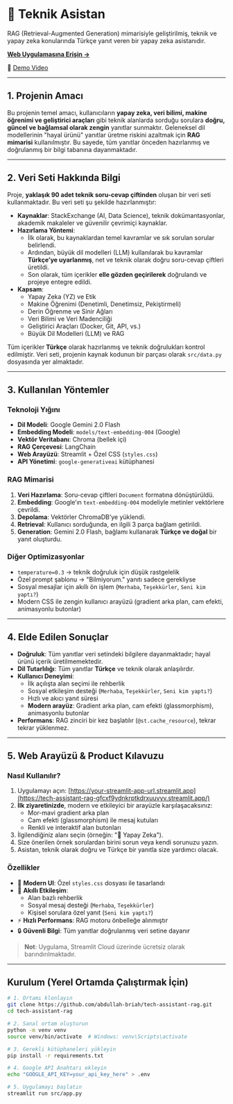 # 🤖 Teknik Asistan

RAG (Retrieval-Augmented Generation) mimarisiyle geliştirilmiş, teknik ve yapay zeka konularında Türkçe yanıt veren bir yapay zeka asistanıdır.

[**Web Uygulamasına Erişin →**](https://tech-assistant-rag-gfcxf9ydnkrptkdrxuuvyv.streamlit.app/)

🎥 [Demo Video](https://youtu.be/cNN8yXK-AWA)

---

## 1. Projenin Amacı

Bu projenin temel amacı, kullanıcıların **yapay zeka, veri bilimi, makine öğrenimi ve geliştirici araçları** gibi teknik alanlarda sorduğu sorulara **doğru, güncel ve bağlamsal olarak zengin** yanıtlar sunmaktır. Geleneksel dil modellerinin "hayal ürünü" yanıtlar üretme riskini azaltmak için **RAG mimarisi** kullanılmıştır. Bu sayede, tüm yanıtlar önceden hazırlanmış ve doğrulanmış bir bilgi tabanına dayanmaktadır.

---

## 2. Veri Seti Hakkında Bilgi

Proje, **yaklaşık 90 adet teknik soru-cevap çiftinden** oluşan bir veri seti kullanmaktadır. Bu veri seti şu şekilde hazırlanmıştır:

- **Kaynaklar**: StackExchange (AI, Data Science), teknik dokümantasyonlar, akademik makaleler ve güvenilir çevrimiçi kaynaklar.
- **Hazırlama Yöntemi**: 
  - İlk olarak, bu kaynaklardan temel kavramlar ve sık sorulan sorular belirlendi.
  - Ardından, büyük dil modelleri (LLM) kullanılarak bu kavramlar **Türkçe’ye uyarlanmış**, net ve teknik olarak doğru soru-cevap çiftleri üretildi.
  - Son olarak, tüm içerikler **elle gözden geçirilerek** doğrulandı ve projeye entegre edildi.
- **Kapsam**: 
  - Yapay Zeka (YZ) ve Etik  
  - Makine Öğrenimi (Denetimli, Denetimsiz, Pekiştirmeli)  
  - Derin Öğrenme ve Sinir Ağları  
  - Veri Bilimi ve Veri Madenciliği  
  - Geliştirici Araçları (Docker, Git, API, vs.)  
  - Büyük Dil Modelleri (LLM) ve RAG  

Tüm içerikler **Türkçe** olarak hazırlanmış ve teknik doğrulukları kontrol edilmiştir. Veri seti, projenin kaynak kodunun bir parçası olarak `src/data.py` dosyasında yer almaktadır.

---

## 3. Kullanılan Yöntemler

### Teknoloji Yığını
- **Dil Modeli**: Google Gemini 2.0 Flash  
- **Embedding Modeli**: `models/text-embedding-004` (Google)  
- **Vektör Veritabanı**: Chroma (bellek içi)  
- **RAG Çerçevesi**: LangChain  
- **Web Arayüzü**: Streamlit + Özel CSS (`styles.css`)  
- **API Yönetimi**: `google-generativeai` kütüphanesi  

### RAG Mimarisi
1. **Veri Hazırlama**: Soru-cevap çiftleri `Document` formatına dönüştürüldü.  
2. **Embedding**: Google’ın `text-embedding-004` modeliyle metinler vektörlere çevrildi.  
3. **Depolama**: Vektörler ChromaDB’ye yüklendi.  
4. **Retrieval**: Kullanıcı sorduğunda, en ilgili 3 parça bağlam getirildi.  
5. **Generation**: Gemini 2.0 Flash, bağlamı kullanarak **Türkçe ve doğal** bir yanıt oluşturdu.  

### Diğer Optimizasyonlar
- `temperature=0.3` → teknik doğruluk için düşük rastgelelik  
- Özel prompt şablonu → "Bilmiyorum." yanıtı sadece gerekliyse  
- Sosyal mesajlar için akıllı ön işlem (`Merhaba`, `Teşekkürler`, `Seni kim yaptı?`)  
- Modern CSS ile zengin kullanıcı arayüzü (gradient arka plan, cam efekti, animasyonlu butonlar)

---

## 4. Elde Edilen Sonuçlar

- **Doğruluk**: Tüm yanıtlar veri setindeki bilgilere dayanmaktadır; hayal ürünü içerik üretilmemektedir.  
- **Dil Tutarlılığı**: Tüm yanıtlar **Türkçe** ve teknik olarak anlaşılırdır.  
- **Kullanıcı Deneyimi**:  
  - İlk açılışta alan seçimi ile rehberlik  
  - Sosyal etkileşim desteği (`Merhaba`, `Teşekkürler`, `Seni kim yaptı?`)  
  - Hızlı ve akıcı yanıt süresi  
  - **Modern arayüz**: Gradient arka plan, cam efekti (glassmorphism), animasyonlu butonlar  
- **Performans**: RAG zinciri bir kez başlatılır (`@st.cache_resource`), tekrar tekrar yüklenmez.

---

## 5. Web Arayüzü & Product Kılavuzu

### Nasıl Kullanılır?
1. Uygulamayı açın: [https://your-streamlit-app-url.streamlit.app](https://tech-assistant-rag-gfcxf9ydnkrptkdrxuuvyv.streamlit.app/)  
2. **İlk ziyaretinizde**, modern ve etkileyici bir arayüzle karşılaşacaksınız:
   - Mor-mavi gradient arka plan
   - Cam efekti (glassmorphism) ile mesaj kutuları
   - Renkli ve interaktif alan butonları
3. İlgilendiğiniz alanı seçin (örneğin: "🤖 Yapay Zeka").
4. Size önerilen örnek sorulardan birini sorun veya kendi sorunuzu yazın.
5. Asistan, teknik olarak doğru ve Türkçe bir yanıtla size yardımcı olacak.

### Özellikler
- 🎨 **Modern UI**: Özel `styles.css` dosyası ile tasarlandı  
- 🤖 **Akıllı Etkileşim**: 
  - Alan bazlı rehberlik
  - Sosyal mesaj desteği (`Merhaba`, `Teşekkürler`)
  - Kişisel sorulara özel yanıt (`Seni kim yaptı?`)
- ⚡ **Hızlı Performans**: RAG motoru önbelleğe alınmıştır
- 🔒 **Güvenli Bilgi**: Tüm yanıtlar doğrulanmış veri setine dayanır

> **Not**: Uygulama, Streamlit Cloud üzerinde ücretsiz olarak barındırılmaktadır.

---

## Kurulum (Yerel Ortamda Çalıştırmak İçin)

```bash
# 1. Ortamı klonlayın
git clone https://github.com/abdullah-briah/tech-assistant-rag.git
cd tech-assistant-rag

# 2. Sanal ortam oluşturun
python -m venv venv
source venv/bin/activate  # Windows: venv\Scripts\activate

# 3. Gerekli kütüphaneleri yükleyin
pip install -r requirements.txt

# 4. Google API Anahtarı ekleyin
echo "GOOGLE_API_KEY=your_api_key_here" > .env

# 5. Uygulamayı başlatın
streamlit run src/app.py
